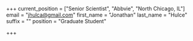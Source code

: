 +++
current_position = ["Senior Scientist", "Abbvie", "North Chicago, IL"]
email = "jhulca@gmail.com"
first_name = "Jonathan"
last_name = "Hulce"
suffix = ""
position = "Graduate Student"

+++

